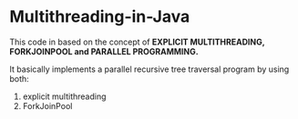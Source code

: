 # Multithreading-in-Java

<p> This code in based on the concept of <strong> EXPLICIT MULTITHREADING,  FORKJOINPOOL and PARALLEL PROGRAMMING. </strong>
 
 It basically implements a parallel recursive tree traversal program by using both: <ol> <li>explicit multithreading </li><li>ForkJoinPool</li><p>
  
